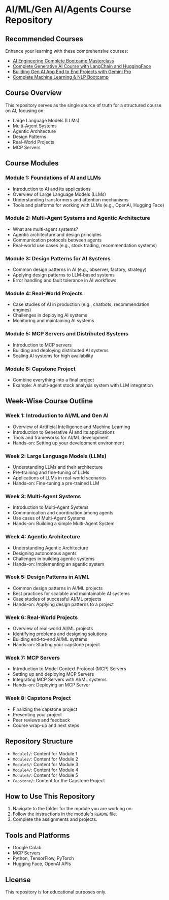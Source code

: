 # AI/ML/Gen AI/Agents Course Repository

## Recommended Courses

Enhance your learning with these comprehensive courses:

- [AI Engineering Complete Bootcamp Masterclass](https://www.udemy.com/course/ai-engineering-complete-bootcamp-masterclass/?couponCode=IND21PM)
- [Complete Generative AI Course with LangChain and HuggingFace](https://www.udemy.com/course/complete-generative-ai-course-with-langchain-and-huggingface/?couponCode=IND21PM)
- [Building Gen AI App End to End Projects with Gemini Pro](https://www.udemy.com/course/building-gen-ai-app-end-to-end-projects-with-gemini-pro/?couponCode=IND21PM)
- [Complete Machine Learning & NLP Bootcamp](https://www.udemy.com/course/complete-machine-learning-nlp-bootcamp-mlops-deployment/?couponCode=IND21PM)

## Course Overview
This repository serves as the single source of truth for a structured course on AI, focusing on:
- Large Language Models (LLMs)
- Multi-Agent Systems
- Agentic Architecture
- Design Patterns
- Real-World Projects
- MCP Servers

## Course Modules

### Module 1: Foundations of AI and LLMs
- Introduction to AI and its applications
- Overview of Large Language Models (LLMs)
- Understanding transformers and attention mechanisms
- Tools and platforms for working with LLMs (e.g., OpenAI, Hugging Face)

### Module 2: Multi-Agent Systems and Agentic Architecture
- What are multi-agent systems?
- Agentic architecture and design principles
- Communication protocols between agents
- Real-world use cases (e.g., stock trading, recommendation systems)

### Module 3: Design Patterns for AI Systems
- Common design patterns in AI (e.g., observer, factory, strategy)
- Applying design patterns to LLM-based systems
- Error handling and fault tolerance in AI workflows

### Module 4: Real-World Projects
- Case studies of AI in production (e.g., chatbots, recommendation engines)
- Challenges in deploying AI systems
- Monitoring and maintaining AI systems

### Module 5: MCP Servers and Distributed Systems
- Introduction to MCP servers
- Building and deploying distributed AI systems
- Scaling AI systems for high availability

### Module 6: Capstone Project
- Combine everything into a final project
- Example: A multi-agent stock analysis system with LLM integration

## Week-Wise Course Outline

### Week 1: Introduction to AI/ML and Gen AI
- Overview of Artificial Intelligence and Machine Learning
- Introduction to Generative AI and its applications
- Tools and frameworks for AI/ML development
- Hands-on: Setting up your development environment

### Week 2: Large Language Models (LLMs)
- Understanding LLMs and their architecture
- Pre-training and fine-tuning of LLMs
- Applications of LLMs in real-world scenarios
- Hands-on: Fine-tuning a pre-trained LLM

### Week 3: Multi-Agent Systems
- Introduction to Multi-Agent Systems
- Communication and coordination among agents
- Use cases of Multi-Agent Systems
- Hands-on: Building a simple Multi-Agent System

### Week 4: Agentic Architecture
- Understanding Agentic Architecture
- Designing autonomous agents
- Challenges in building agentic systems
- Hands-on: Implementing an agentic system

### Week 5: Design Patterns in AI/ML
- Common design patterns in AI/ML projects
- Best practices for scalable and maintainable AI systems
- Case studies of successful AI/ML projects
- Hands-on: Applying design patterns to a project

### Week 6: Real-World Projects
- Overview of real-world AI/ML projects
- Identifying problems and designing solutions
- Building end-to-end AI/ML systems
- Hands-on: Starting your capstone project

### Week 7: MCP Servers
- Introduction to Model Context Protocol (MCP) Servers
- Setting up and deploying MCP Servers
- Integrating MCP Servers with AI/ML systems
- Hands-on: Deploying an MCP Server

### Week 8: Capstone Project
- Finalizing the capstone project
- Presenting your project
- Peer reviews and feedback
- Course wrap-up and next steps

## Repository Structure
- `Module1/`: Content for Module 1
- `Module2/`: Content for Module 2
- `Module3/`: Content for Module 3
- `Module4/`: Content for Module 4
- `Module5/`: Content for Module 5
- `Capstone/`: Content for the Capstone Project

## How to Use This Repository
1. Navigate to the folder for the module you are working on.
2. Follow the instructions in the module's `README` file.
3. Complete the assignments and projects.

## Tools and Platforms
- Google Colab
- MCP Servers
- Python, TensorFlow, PyTorch
- Hugging Face, OpenAI APIs

## License
This repository is for educational purposes only.